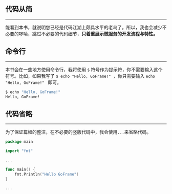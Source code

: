 ## 代码从简
---
能看到本书，就说明您已经是代码江湖上颇具水平的老鸟了。所以，我也会减少不必要的啰嗦，跳过不必要的代码细节，**只着重展示微服务的开发流程与特性。**

## 命令行
---
本书会在一些地方使用命令行，我将使用 `$` 符号作为提示符，你不需要输入这个符号。比如，如果我写了 `$ echo "Hello, GoFrame!" `，你只需要输入 `echo "Hello, GoFrame!" ` 即可。

```bash
$ echo "Hello, GoFrame!"
Hello, GoFrame!
```

## 代码省略
---
为了保证篇幅的整洁，在不必要的竖版代码中，我会使用`...`来省略代码。

```go
package main

import "fmt"

...

func main() {
    fmt.Println("Hello GoFrame")
}

...
```
